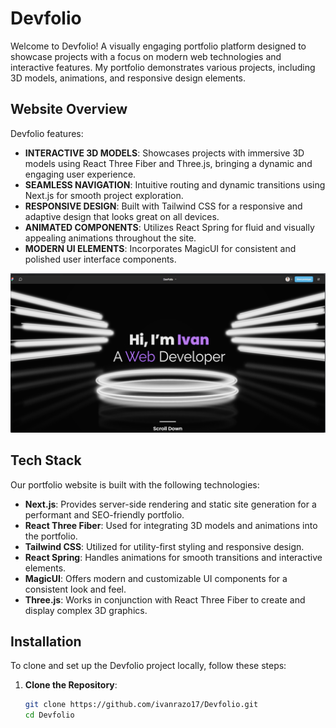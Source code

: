 # Devfolio

Welcome to Devfolio! A visually engaging portfolio platform designed to showcase projects with a focus on modern web technologies and interactive features. My portfolio demonstrates various projects, including 3D models, animations, and responsive design elements.

## Website Overview

Devfolio features:
- **INTERACTIVE 3D MODELS**: Showcases projects with immersive 3D models using React Three Fiber and Three.js, bringing a dynamic and engaging user experience.
- **SEAMLESS NAVIGATION**: Intuitive routing and dynamic transitions using Next.js for smooth project exploration.
- **RESPONSIVE DESIGN**: Built with Tailwind CSS for a responsive and adaptive design that looks great on all devices.
- **ANIMATED COMPONENTS**: Utilizes React Spring for fluid and visually appealing animations throughout the site.
- **MODERN UI ELEMENTS**: Incorporates MagicUI for consistent and polished user interface components.

![Website Thumbnail](/public/thumbnail.PNG)

## Tech Stack

Our portfolio website is built with the following technologies:

- **Next.js**: Provides server-side rendering and static site generation for a performant and SEO-friendly portfolio.
- **React Three Fiber**: Used for integrating 3D models and animations into the portfolio.
- **Tailwind CSS**: Utilized for utility-first styling and responsive design.
- **React Spring**: Handles animations for smooth transitions and interactive elements.
- **MagicUI**: Offers modern and customizable UI components for a consistent look and feel.
- **Three.js**: Works in conjunction with React Three Fiber to create and display complex 3D graphics.

## Installation

To clone and set up the Devfolio project locally, follow these steps:

1. **Clone the Repository**:

   ```bash
   git clone https://github.com/ivanrazo17/Devfolio.git
   cd Devfolio
